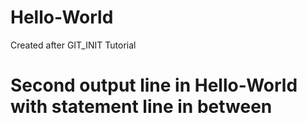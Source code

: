 # Hello-World
Created after GIT_INIT Tutorial
# Second output line in Hello-World with statement line in between
